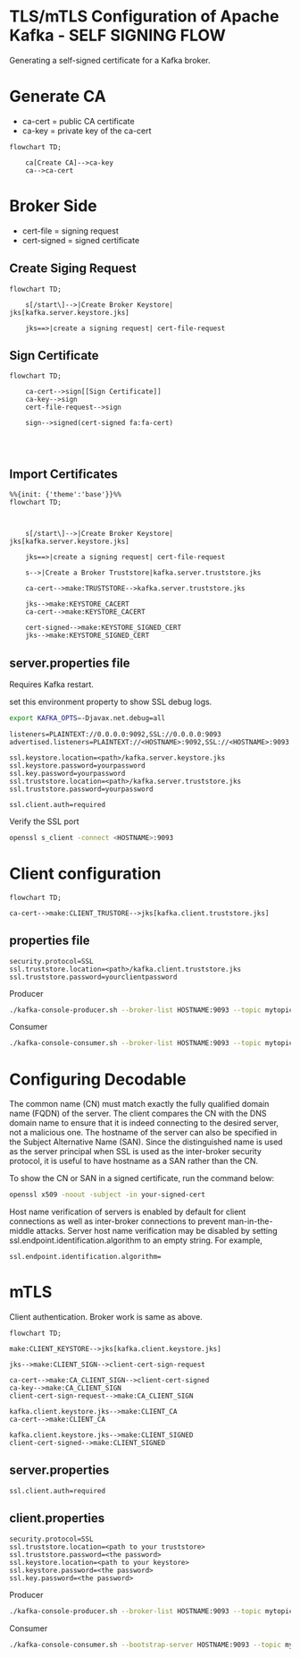 # TLS/mTLS Configuration of Apache Kafka - SELF SIGNING FLOW
Generating a self-signed certificate for a Kafka broker.


# Generate CA
- ca-cert = public CA certificate
- ca-key = private key of the ca-cert

```mermaid
flowchart TD;

    ca[Create CA]-->ca-key
    ca-->ca-cert

```

# Broker Side
- cert-file = signing request
- cert-signed = signed certificate

## Create Siging Request
```mermaid
flowchart TD;

    s[/start\]-->|Create Broker Keystore| jks[kafka.server.keystore.jks]

    jks==>|create a signing request| cert-file-request

```

## Sign Certificate
```mermaid
flowchart TD;

    ca-cert-->sign[[Sign Certificate]]
    ca-key-->sign
    cert-file-request-->sign

    sign-->signed(cert-signed fa:fa-cert)




```

## Import Certificates
```mermaid
%%{init: {'theme':'base'}}%%
flowchart TD;



    s[/start\]-->|Create Broker Keystore| jks[kafka.server.keystore.jks]

    jks==>|create a signing request| cert-file-request

    s-->|Create a Broker Truststore|kafka.server.truststore.jks

    ca-cert-->make:TRUSTSTORE-->kafka.server.truststore.jks

    jks-->make:KEYSTORE_CACERT
    ca-cert-->make:KEYSTORE_CACERT

    cert-signed-->make:KEYSTORE_SIGNED_CERT
    jks-->make:KEYSTORE_SIGNED_CERT

```

## server.properties file
Requires Kafka restart.

set this environment property to show SSL debug logs.
```bash
export KAFKA_OPTS=-Djavax.net.debug=all
```

```properties
listeners=PLAINTEXT://0.0.0.0:9092,SSL://0.0.0.0:9093
advertised.listeners=PLAINTEXT://<HOSTNAME>:9092,SSL://<HOSTNAME>:9093

ssl.keystore.location=<path>/kafka.server.keystore.jks
ssl.keystore.password=yourpassword
ssl.key.password=yourpassword
ssl.truststore.location=<path>/kafka.server.truststore.jks
ssl.truststore.password=yourpassword

ssl.client.auth=required

```

Verify the SSL port
```bash
openssl s_client -connect <HOSTNAME>:9093
```

# Client configuration

```mermaid
flowchart TD;

ca-cert-->make:CLIENT_TRUSTORE-->jks[kafka.client.truststore.jks]

```

## properties file

```properties
security.protocol=SSL
ssl.truststore.location=<path>/kafka.client.truststore.jks
ssl.truststore.password=yourclientpassword
```

Producer
```bash
./kafka-console-producer.sh --broker-list HOSTNAME:9093 --topic mytopic --producer.config PATH_TO_THE_ABOVE_PROPERTIES

```

Consumer
```bash
./kafka-console-consumer.sh --broker-list HOSTNAME:9093 --topic mytopic --consumer.config PATH_TO_THE_ABOVE_PROPERTIES
```

# Configuring Decodable

The common name (CN) must match exactly the fully qualified domain name (FQDN) of the server. The client compares the CN with the DNS domain name to ensure that it is indeed connecting to the desired server, not a malicious one. The hostname of the server can also be specified in the Subject Alternative Name (SAN). Since the distinguished name is used as the server principal when SSL is used as the inter-broker security protocol, it is useful to have hostname as a SAN rather than the CN.

To show the CN or SAN in a signed certificate, run the command below:

```bash
openssl x509 -noout -subject -in your-signed-cert
```

Host name verification of servers is enabled by default for client connections as well as inter-broker connections to prevent man-in-the-middle attacks. Server host name verification may be disabled by setting ssl.endpoint.identification.algorithm to an empty string. For example,

```properties
ssl.endpoint.identification.algorithm=
```


# mTLS
Client authentication. Broker work is same as above.


```mermaid
flowchart TD;

make:CLIENT_KEYSTORE-->jks[kafka.client.keystore.jks]

jks-->make:CLIENT_SIGN-->client-cert-sign-request

ca-cert-->make:CA_CLIENT_SIGN-->client-cert-signed
ca-key-->make:CA_CLIENT_SIGN
client-cert-sign-request-->make:CA_CLIENT_SIGN

kafka.client.keystore.jks-->make:CLIENT_CA
ca-cert-->make:CLIENT_CA

kafka.client.keystore.jks-->make:CLIENT_SIGNED
client-cert-signed-->make:CLIENT_SIGNED
```

## server.properties

```properties
ssl.client.auth=required
```

## client.properties

```properties
security.protocol=SSL
ssl.truststore.location=<path to your truststore>
ssl.truststore.password=<the password>
ssl.keystore.location=<path to your keystore>
ssl.keystore.password=<the password>
ssl.key.password=<the password>

```


Producer
```bash
./kafka-console-producer.sh --broker-list HOSTNAME:9093 --topic mytopic --producer.config PATH_TO_THE_ABOVE_PROPERTIES

```

Consumer
```bash
./kafka-console-consumer.sh --bootstrap-server HOSTNAME:9093 --topic mytopic --consumer.config PATH_TO_THE_ABOVE_PROPERTIES
```
